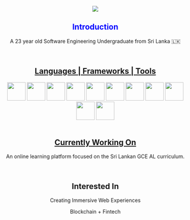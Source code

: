 <p align="center">
  <img src="https://capsule-render.vercel.app/api?type=venom&height=150&color=0:42047e,100:07f49e&text=Hello&section=header&reversal=false&fontAlign=50&fontSize=25&fontColor=000000"/>
</p>

<div align="center">

<h2 style="color:blue;">Introduction</h2>
<p>A 23 year old Software Engineering Undergraduate from Sri Lanka 🇱🇰 </p>

<br>
<h2><u>Languages | Frameworks | Tools</u></h2>

<img height="50px" src="https://cdn.jsdelivr.net/gh/devicons/devicon@latest/icons/java/java-original.svg" />
<img height="50px" src="https://cdn.jsdelivr.net/gh/devicons/devicon@latest/icons/spring/spring-original.svg" />
<img height="50px" src="https://cdn.jsdelivr.net/gh/devicons/devicon@latest/icons/junit/junit-plain-wordmark.svg" />
<img height="50px" src="https://cdn.jsdelivr.net/gh/devicons/devicon@latest/icons/typescript/typescript-original.svg" />
<img height="50px" src="https://cdn.jsdelivr.net/gh/devicons/devicon@latest/icons/react/react-original.svg" />
<img height="50px" src="https://cdn.jsdelivr.net/gh/devicons/devicon@latest/icons/html5/html5-original.svg" />
<img height="50px" src="https://cdn.jsdelivr.net/gh/devicons/devicon@latest/icons/css3/css3-original.svg" />
<img height="50px" src="https://cdn.jsdelivr.net/gh/devicons/devicon@latest/icons/javascript/javascript-original.svg" />
<img height="50px" src="https://cdn.jsdelivr.net/gh/devicons/devicon@latest/icons/mongodb/mongodb-original.svg" />
<img height="50px" src="https://cdn.jsdelivr.net/gh/devicons/devicon@latest/icons/mysql/mysql-original.svg" />
<img height="50px" src="https://cdn.jsdelivr.net/gh/devicons/devicon@latest/icons/cloudrun/cloudrun-original.svg" />

<br>
<br>
<h2><u>Currently Working On</u></h2>
<p>An online learning platform focused on the Sri Lankan GCE AL curriculum.</p>
<br>

<h2>Interested In</h2>
  <p>Creating Immersive Web Experiences</p>
  <p>Blockchain + Fintech</p>


</div>

<!--
**KenulaNimhan/KenulaNimhan** is a ✨ _special_ ✨ repository because its `README.md` (this file) appears on your GitHub profile.

Here are some ideas to get you started:

- 🔭 I’m currently working on ...
- 🌱 I’m currently learning ...
- 👯 I’m looking to collaborate on ...
- 🤔 I’m looking for help with ...
- 💬 Ask me about ...
- 📫 How to reach me: ...
- 😄 Pronouns: ...
- ⚡ Fun fact: ...
-->
